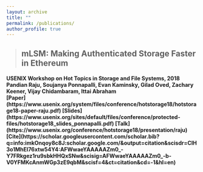 ```yaml
---
layout: archive
title: ""
permalink: /publications/
author_profile: true
---
```


> <h2> mLSM: Making Authenticated Storage Faster in Ethereum </h2>
<h4>
USENIX Workshop on Hot Topics in Storage and File Systems, 2018 </br>
Pandian Raju, Soujanya Ponnapalli, Evan Kaminsky, Gilad Oved, Zachary Keener, Vijay Chidambaram, Ittai Abraham </br>
[Paper](https://www.usenix.org/system/files/conference/hotstorage18/hotstorage18-paper-raju.pdf) 
[Slides](https://www.usenix.org/sites/default/files/conference/protected-files/hotstorage18_slides_ponnapalli.pdf) 
[Talk](https://www.usenix.org/conference/hotstorage18/presentation/raju) 
[Cite](https://scholar.googleusercontent.com/scholar.bib?q=info:imkOnqoy8c8J:scholar.google.com/&output=citation&scisdr=ClH3o1MhEI76xtw54Y4:AFWwaeYAAAAAZm0_-Y7FRkgez1ru9sbkHHQxSNw&scisig=AFWwaeYAAAAAZm0_-b-V0YFMKcAnmWGp3zE9qbM&scisf=4&ct=citation&cd=-1&hl=en)
</h4>

<!-- {% if author.googlescholar %}
  You can also find my articles on <u><a href="{{author.googlescholar}}">my Google Scholar profile</a>.</u>
{% endif %}

{% include base_path %}

{% for post in site.publications reversed %}
  {% include archive-single.html %}
{% endfor %} -->
